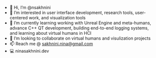 - 👋 Hi, I’m @nsakhnini
- 👀 I’m interested in user interface development, research tools, user-centered work, and visualization tools
- 🌱 I’m currently learning working with Unreal Engine and meta-humans, advance C++ QT development, building end-to-end logging systems, and learning about virtual humans in HCI
- 💞️ I’m looking to collaborate on virtual humans and visulization projects
- 📫 Reach me @ sakhnini.nina@gmail.com
- 💻 ninasakhnini.dev

<!---
nsakhnini/nsakhnini is a ✨ special ✨ repository because its `README.md` (this file) appears on your GitHub profile.
You can click the Preview link to take a look at your changes.
--->
